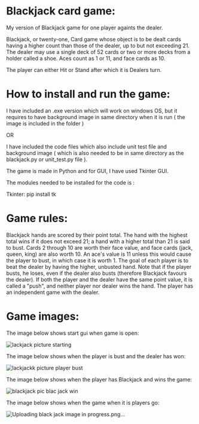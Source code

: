 
# Blackjack card game:



My version of Blackjack game for one player againts the dealer.

Blackjack, or twenty-one, Card game whose object is to be dealt cards having a higher count than those of the dealer, up to but not exceeding 21. The dealer may use a single deck of 52 cards or two or more decks from a holder called a shoe. Aces count as 1 or 11, and face cards as 10. 


The player can either Hit or Stand after which it is Dealers turn.

# How to install and run the game:

I have included an .exe version which will work on windows OS, but it requires to have background image in same directory when it is run ( the image is included in the folder ) 

OR

I have included the code files which also include unit test file and background image ( which is also needed to be in same directory as the blackjack.py or unit_test.py file ).

The game is made in Python and for GUI, I have used Tkinter GUI.

The modules needed to be installed for the code is :

Tkinter:
pip install tk

# Game rules:

Blackjack hands are scored by their point total. The hand with the highest total wins if it does not exceed 21; a hand with a higher total than 21 is said to bust. Cards 2 through 10 are worth their face value, and face cards (jack, queen, king) are also worth 10. An ace's value is 11 unless this would cause the player to bust, in which case it is worth 1.
The goal of each player is to beat the dealer by having the higher, unbusted hand. Note that if the player busts, he loses, even if the dealer also busts (therefore Blackjack favours the dealer). If both the player and the dealer have the same point value, it is called a "push", and neither player nor dealer wins the hand. The player has an independent game with the dealer.

# Game images:

The image below shows start gui when game is open:

![lackjack picture starting](https://user-images.githubusercontent.com/88449521/211216256-ade91953-c975-4177-9f63-5b623e4a55cb.png)

The image below shows when the player is bust and the dealer has won:

![lackjackk picture player bust](https://user-images.githubusercontent.com/88449521/211216322-57a2e55c-10d7-4f3a-a5b6-3f79336705d5.png)

The image below shows when the player has Blackjack and wins the game:

![blackjack pic blac jack win](https://user-images.githubusercontent.com/88449521/211216346-28c53609-6125-428a-a708-8e0fd30f9eef.png)

The image below shows when the game when it is players go:

![Uploading black jack image in progress.png…]()



